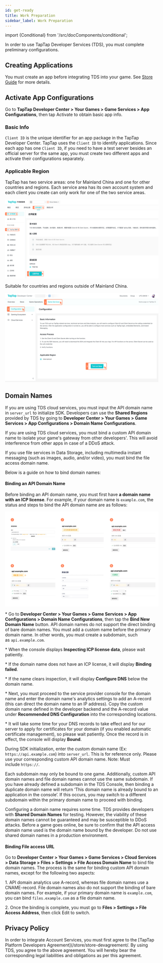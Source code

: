 ```yaml
---
id: get-ready
title: Work Preparation
sidebar_label: Work Preparation
---
```


import {Conditional} from '/src/docComponents/conditional';

In order to use TapTap Developer Services (TDS), you must complete preliminary configurations.

## Creating Applications

You must create an app before integrating TDS into your game. See [Store Guide](/store/store-creategame/) for more details.

## Activate App Configurations

Go to **TapTap Developer Center > Your Games > Game Services > App Configurations**, then tap Activate to obtain basic app info.

### Basic Info

`Client ID` is the unique identifier for an app package in the TapTap Developer Center. TapTap uses the `Client ID` to identify applications. Since each app has one `Client ID`, if you need to have a test server besides an official server for the same app, you must create two different apps and activate their configurations separately.

### Applicable Region

<Conditional region='cn'>

TapTap has two service areas: one for Mainland China and one for other countries and regions. Each service area has its own account system and each client you create can only work for one of the two service areas.

![](/img/tap_get_ready.png)

</Conditional>

<Conditional region='global'>

Suitable for countries and regions outside of Mainland China.

![](/img/io/tap_get_ready.png)

</Conditional>

## Domain Names

<Conditional region='global'>

If you are using TDS cloud services, you must input the API domain name in `server_url` to initialize SDK. Developers can use the **Shared Regions** provided by TDS by going to **Developer Center > Your Games > Game Services > App Configurations > Domain Name Configurations**.

</Conditional>

<Conditional region='cn'>

If you are using TDS cloud services, you must bind a custom API domain name to isolate your game's gateway from other developers'. This will avoid interference from other apps in case of a DDoS attack.

If you use file services in Data Storage, including multimedia instant messaging (such as images, audio, and/or video), you must bind the file access domain name.

Below is a guide on how to bind domain names:

#### Binding an API Domain Name

Before binding an API domain name, you must first have **a domain name with an ICP license**. For example, if your domain name is `example.com`, the status and steps to bind the API domain name are as follows:

![domain guide](/img/domain-guide.png)

\* Go to **Developer Center > Your Games > Game Services > App Configurations > Domain Name Configurations**, then tap the **Bind New Domain Name** button. API domain names do not support the direct binding of bare domain names. You must add a custom name before the primary domain name. In other words, you must create a subdomain, such as `api.example.com`.

\* When the console displays **Inspecting ICP license data**, please wait patiently.

\* If the domain name does not have an ICP license, it will display **Binding failed**.

\* If the name clears inspection, it will display **Configure DNS** below the domain name.

\* Next, you must proceed to the service provider console for the domain name and enter the domain name's analytics settings to add an A-record (this can direct the domain name to an IP address). Copy the custom domain name defined in the developer backend and the A-record value under **Recommended DNS Configuration** into the corresponding locations.

\* It will take some time for your DNS records to take effect and for our server to apply for certificates for your domain (if you enabled automatic certificate management), so please wait patiently. Once the record is in effect, the console will display **Bound**.

During SDK initialization, enter the custom domain name (Ex: `https://api.example.com`) into `server_url`. This is for reference only. Please use your corresponding custom API domain name. Note: Must include `https://`.

Each subdomain may only be bound to one game. Additionally, custom API domain names and file domain names cannot use the same subdomain. If you have already defined a subdomain in the TDS Console, then binding a duplicate domain name will return ‘This domain name is already bound to an application in the console’. If this occurs, you may switch to a different subdomain within the primary domain name to proceed with binding.

Configuring a domain name requires some time. TDS provides developers with **Shared Domain Names** for testing. However, the viability of these domain names cannot be guaranteed and may be susceptible to DDoS attacks. Before a game goes online, be sure to confirm that the API access domain name used is the domain name bound by the developer. Do not use shared domain names in a production environment.

#### Binding File access URL

Go to **Developer Center > Your Games > Game Services > Cloud Services > Data Storage > Files > Settings > File Access Domain Name** to bind file domain names. The process is the same for binding custom API domain names, except for the following two aspects:

1. API domain analytics use A-record, whereas file domain names use a CNAME-record. File domain names also do not support the binding of bare domain names. For example, if your primary domain name is `example.com`, you can bind `files.example.com` as a file domain name.

2. Once the binding is complete, you must go to **Files > Settings > File Access Address**, then click Edit to switch.

</Conditional>

## Privacy Policy

In order to integrate Account Services, you must first agree to the [TapTap Platform Developers Agreement](/store/store-devagreement/. By using TDS, you agree to the above agreement. You will hereby bear the corresponding legal liabilities and obligations as per this agreement.
